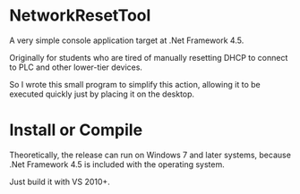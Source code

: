 # NetworkResetTool

A very simple console application target at .Net Framework 4.5.

Originally for students who are tired of manually resetting DHCP to connect to PLC and other lower-tier devices.

So I wrote this small program to simplify this action, allowing it to be executed quickly just by placing it on the desktop.

# Install or Compile

Theoretically, the release can run on Windows 7 and later systems, because .Net Framework 4.5 is included with the operating system.

Just build it with VS 2010+.